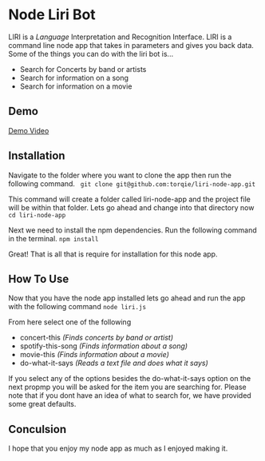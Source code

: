 # Node Liri Bot

LIRI is a _Language_ Interpretation and Recognition Interface. LIRI is a command line node app that takes in parameters and gives you back data. Some of the things you can do with the liri bot is...
* Search for Concerts by band or artists
* Search for information on a song
* Search for information on a movie

## Demo
[Demo Video](https://drive.google.com/file/d/1lrKud3sOPaVq6rbmHd2E5bpg-XU5eVHc/view)


## Installation

Navigate to the folder where you want to clone the app then run the following command.
` git clone git@github.com:torqie/liri-node-app.git`

This command will create a folder called liri-node-app and the project file will be within that folder. Lets go ahead and change into that directory now
` cd liri-node-app `

Next we need to install the npm dependencies. Run the following command in the terminal.
` npm install `

Great! That is all that is require for installation  for this node app.

## How To Use

Now that you have the node app installed lets go ahead and run the app with the following command
` node liri.js `

From here select one of the following
* concert-this *(Finds concerts by band or artist)*
* spotify-this-song *(Finds information about a song)*
* movie-this *(Finds information about a movie)*
* do-what-it-says *(Reads a text file and does what it says)*

If you select any of the options besides the do-what-it-says option on the next propmp you will be asked for the item you are searching for. Please note that if you dont have an idea of what to search for, we have provided some great defaults.

## Conculsion

I hope that you enjoy my node app as much as I enjoyed making it.
